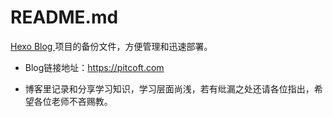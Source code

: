# README.md

[Hexo Blog ](https://pitcoft.com)项目的备份文件，方便管理和迅速部署。

- Blog链接地址：<https://pitcoft.com>

- 博客里记录和分享学习知识，学习层面尚浅，若有纰漏之处还请各位指出，希望各位老师不吝赐教。
